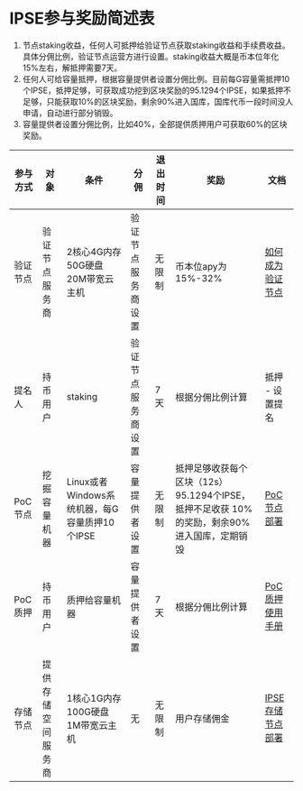 # IPSE参与奖励简述表

1. 节点staking收益，任何人可抵押给验证节点获取staking收益和手续费收益。具体分佣比例，验证节点运营方进行设置。staking收益大概是币本位年化15%左右，解抵押需要7天。
2. 任何人可给容量抵押，根据容量提供者设置分佣比例。目前每G容量需抵押10个IPSE，抵押足够，可获取成功挖到区块奖励的95.1294个IPSE，如果抵押不足够，只能获取10%的区块奖励，剩余90%进入国库，国库代币一段时间没人申请，自动进行部分销毁。
3. 容量提供者设置分佣比例，比如40%，全部提供质押用户可获取60%的区块奖励。

| 参与方式 | 对象 | 条件                                | 分佣 | 退出时间 | 奖励                                                      | 文档                                                                                                                    |
|-------|-----------|-----------------------------------|-----------|------|---------------------------------------------------------|-----------------------------------------------------------------------------------------------------------------------|
| 验证节点  | 验证节点服务商 | 2核心4G内存 50G硬盘 20M带宽云主机 | 验证节点服务商设置 | 无限制  | 币本位apy为15%-32%                                          | [如何成为验证节点](https://github.com/IPSE-TEAM/ipse-core/tree/ipse/document/IPSE2.0_验证人节点操作指南.md)                                                            |
| 提名人   | 持币用户      | staking                           | 验证节点服务商设置 | 7天   | 根据分佣比例计算                                                | 抵押 - 设置提名                                                                                                             |
| PoC节点 | 挖掘容量机器    | Linux或者Windows系统机器，每G容量质押10个IPSE |容量提供者设置|无限制|抵押足够收获每个区块（12s）95.1294个IPSE，抵押不足收获 10%的奖励，剩余90%进入国库，定期销毁|[PoC节点部署](https://github.com/IPSE-TEAM/ipse-core/blob/ipse/document/IPSE2.0_PoC%20Miner%20Manual_Linux.md)|
| PoC质押 | 持币用户      | 质押给容量机器                           | 容量提供者设置   | 7天   | 根据分佣比例计算                                                | [PoC质押使用手册](https://github.com/IPSE-TEAM/ipse-core/blob/ipse/document/IPSE2.0_PoC%20Pledge%20User%20Manual_APP.md)                 |
| 存储节点  | 提供存储空间服务商 | 1核心1G内存 100G硬盘 1M带宽云主机            | 无         | 无限制  | 用户存储佣金                                                  | [IPSE存储节点部署](https://github.com/IPSE-TEAM/ipse-core/blob/ipse/document/IPSE2.0_IPSE%20Storage%20Miner%20and%20User%20Manual_APP.md) |
